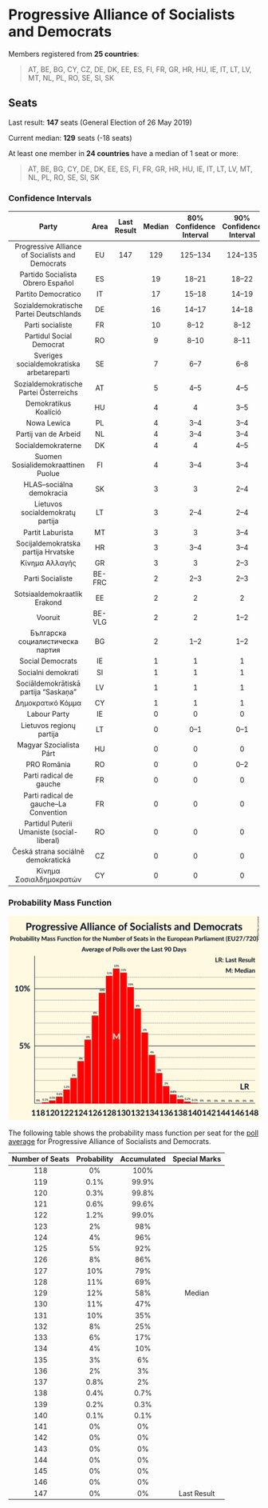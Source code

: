 # Progressive Alliance of Socialists and Democrats

Members registered from **25 countries**:

> AT, BE, BG, CY, CZ, DE, DK, EE, ES, FI, FR, GR, HR, HU, IE, IT, LT, LV, MT, NL, PL, RO, SE, SI, SK

## Seats

Last result: **147** seats (General Election of 26 May 2019)

Current median: **129** seats (-18 seats)

At least one member in **24 countries** have a median of 1 seat or more:

> AT, BE, BG, CY, DE, DK, EE, ES, FI, FR, GR, HR, HU, IE, IT, LT, LV, MT, NL, PL, RO, SE, SI, SK

### Confidence Intervals

| Party | Area | Last Result | Median | 80% Confidence Interval | 90% Confidence Interval | 95% Confidence Interval | 99% Confidence Interval |
|:-----:|:----:|:-----------:|:------:|:-----------------------:|:-----------------------:|:-----------------------:|:-----------------------:|
| Progressive Alliance of Socialists and Democrats | EU | 147 | 129 | 125–134 | 124–135 | 123–136 | 121–138 |
| Partido Socialista Obrero Español | ES | | 19 | 18–21 | 18–22 | 17–22 | 16–23 |
| Partito Democratico | IT | | 17 | 15–18 | 14–19 | 14–19 | 13–21 |
| Sozialdemokratische Partei Deutschlands | DE | | 16 | 14–17 | 14–18 | 14–18 | 14–18 |
| Parti socialiste | FR | | 10 | 8–12 | 8–12 | 8–12 | 7–13 |
| Partidul Social Democrat | RO | | 9 | 8–10 | 8–11 | 7–11 | 7–11 |
| Sveriges socialdemokratiska arbetareparti | SE | | 7 | 6–7 | 6–8 | 6–8 | 6–8 |
| Sozialdemokratische Partei Österreichs | AT | | 5 | 4–5 | 4–5 | 4–5 | 4–6 |
| Demokratikus Koalíció | HU | | 4 | 4 | 3–5 | 3–5 | 3–5 |
| Nowa Lewica | PL | | 4 | 3–4 | 3–4 | 3–4 | 2–5 |
| Partij van de Arbeid | NL | | 4 | 3–4 | 3–4 | 3–4 | 3–4 |
| Socialdemokraterne | DK | | 4 | 4 | 4–5 | 3–5 | 3–5 |
| Suomen Sosialidemokraattinen Puolue | FI | | 4 | 3–4 | 3–4 | 3–4 | 3–4 |
| HLAS–sociálna demokracia | SK | | 3 | 3 | 2–4 | 2–4 | 2–4 |
| Lietuvos socialdemokratų partija | LT | | 3 | 2–4 | 2–4 | 1–4 | 1–4 |
| Partit Laburista | MT | | 3 | 3 | 3–4 | 3–4 | 3–4 |
| Socijaldemokratska partija Hrvatske | HR | | 3 | 3–4 | 3–4 | 3–4 | 3–4 |
| Κίνημα Αλλαγής | GR | | 3 | 3 | 2–3 | 2–3 | 2–4 |
| Parti Socialiste | BE-FRC | | 2 | 2–3 | 2–3 | 2–3 | 2–3 |
| Sotsiaaldemokraatlik Erakond | EE | | 2 | 2 | 2 | 2 | 2 |
| Vooruit | BE-VLG | | 2 | 2 | 1–2 | 1–2 | 1–2 |
| Българска социалистическа партия | BG | | 2 | 1–2 | 1–2 | 1–2 | 1–2 |
| Social Democrats | IE | | 1 | 1 | 1 | 1 | 1 |
| Socialni demokrati | SI | | 1 | 1 | 1 | 1 | 0–1 |
| Sociāldemokrātiskā partija “Saskaņa” | LV | | 1 | 1 | 1 | 1 | 1 |
| Δημοκρατικό Κόμμα | CY | | 1 | 1 | 1 | 1 | 1 |
| Labour Party | IE | | 0 | 0 | 0 | 0 | 0 |
| Lietuvos regionų partija | LT | | 0 | 0–1 | 0–1 | 0–1 | 0–1 |
| Magyar Szocialista Párt | HU | | 0 | 0 | 0 | 0 | 0 |
| PRO România | RO | | 0 | 0 | 0–2 | 0–2 | 0–2 |
| Parti radical de gauche | FR | | 0 | 0 | 0 | 0 | 0 |
| Parti radical de gauche–La Convention | FR | | 0 | 0 | 0 | 0 | 0 |
| Partidul Puterii Umaniste (social-liberal) | RO | | 0 | 0 | 0 | 0 | 0 |
| Česká strana sociálně demokratická | CZ | | 0 | 0 | 0 | 0 | 0 |
| Κίνημα Σοσιαλδημοκρατών | CY | | 0 | 0 | 0 | 0 | 0–1 |

### Probability Mass Function

![Graph with seats probability mass function not yet produced](average-2024-03-31-seats-pmf-progressiveallianceofsocialistsanddemocrats.png "Seats Probability Mass Function")

The following table shows the probability mass function per seat for the [poll average](average-2024-03-31.html) for Progressive Alliance of Socialists and Democrats.

| Number of Seats | Probability | Accumulated | Special Marks |
|:---------------:|:-----------:|:-----------:|:-------------:|
| 118 | 0% | 100% |  |
| 119 | 0.1% | 99.9% |  |
| 120 | 0.3% | 99.8% |  |
| 121 | 0.6% | 99.6% |  |
| 122 | 1.2% | 99.0% |  |
| 123 | 2% | 98% |  |
| 124 | 4% | 96% |  |
| 125 | 5% | 92% |  |
| 126 | 8% | 86% |  |
| 127 | 10% | 79% |  |
| 128 | 11% | 69% |  |
| 129 | 12% | 58% | Median |
| 130 | 11% | 47% |  |
| 131 | 10% | 35% |  |
| 132 | 8% | 25% |  |
| 133 | 6% | 17% |  |
| 134 | 4% | 10% |  |
| 135 | 3% | 6% |  |
| 136 | 2% | 3% |  |
| 137 | 0.8% | 2% |  |
| 138 | 0.4% | 0.7% |  |
| 139 | 0.2% | 0.3% |  |
| 140 | 0.1% | 0.1% |  |
| 141 | 0% | 0% |  |
| 142 | 0% | 0% |  |
| 143 | 0% | 0% |  |
| 144 | 0% | 0% |  |
| 145 | 0% | 0% |  |
| 146 | 0% | 0% |  |
| 147 | 0% | 0% | Last Result |


